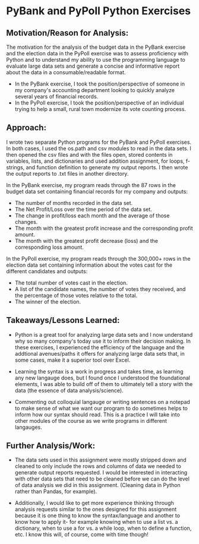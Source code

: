 # PyBank and PyPoll Python Exercises

## **Motivation/Reason for Analysis:**

The motivation for the analysis of the budget data in the PyBank exercise and the election data in the PyPoll exercise was to assess proficiency with Python and to understand my ability to use the programming language to evaluate large data sets and generate a concise and informative report about the data in a consumable/readable format.

* In the PyBank exercise, I took the position/perspective of someone in my company's accounting department looking to quickly analyze several years of financial records.
* In the PyPoll exercise, I took the position/perspective of an individual trying to help a small, rural town modernize its vote counting process.

## **Approach:**

I wrote two separate Python programs for the PyBank and PyPoll exercises. In both cases, I used the os.path and csv modules to read in the data sets. I then opened the csv files and with the files open, stored contents in variables, lists, and dictionaries and used addition assignment, for loops, f-strings, and function definition to generate my output reports. I then wrote the output reports to .txt files in another directory.

In the PyBank exercise, my program reads through the 87 rows in the budget data set containing financial records for my company and outputs:

* The number of months recorded in the data set.
* The Net Profit/Loss over the time period of the data set.
* The change in profit/loss each month and the average of those changes.
* The month with the greatest profit increase and the corresponding profit amount.
* The month with the greatest profit decrease (loss) and the corresponding loss amount.

In the PyPoll exercise, my program reads through the 300,000+ rows in the election data set containing information about the votes cast for the different candidates and outputs:

* The total number of votes cast in the election.
* A list of the candidate names, the number of votes they received, and the percentage of those votes relative to the total.
* The winner of the election.

## **Takeaways/Lessons Learned:**

* Python is a great tool for analyzing large data sets and I now understand why so many company's today use it to inform their decision making. In these exercises, I experienced the efficiency of the language and the addtional avenues/paths it offers for analyzing large data sets that, in some cases, make it a superior tool over Excel.

* Learning the syntax is a work in progress and takes time, as learning any new langauge does, but I found once I understood the foundational elements, I was able to build off of them to ultimately tell a story with the data (the essence of data analysis/science).

* Commenting out colloquial langauge or writing sentences on a notepad to make sense of what we want our program to do sometimes helps to inform how our syntax should read. This is a practice I will take into other modules of the course as we write programs in different langauges.

## **Further Analysis/Work:**

* The data sets used in this assignment were mostly stripped down and cleaned to only include the rows and columns of data we needed to generate output reports requested. I would be interested in interacting with other data sets that need to be cleaned before we can do the level of data analysis we did in this assignment. (Cleaning data in Python rather than Pandas, for example).

* Additionally, I would like to get more experience thinking through analysis requests similar to the ones designed for this assignment because it is one thing to know the syntax/language and another to know how to apply it- for example knowing when to use a list vs. a dictionary, when to use a for vs. a while loop, when to define a function, etc. I know this will, of course, come with time though!
